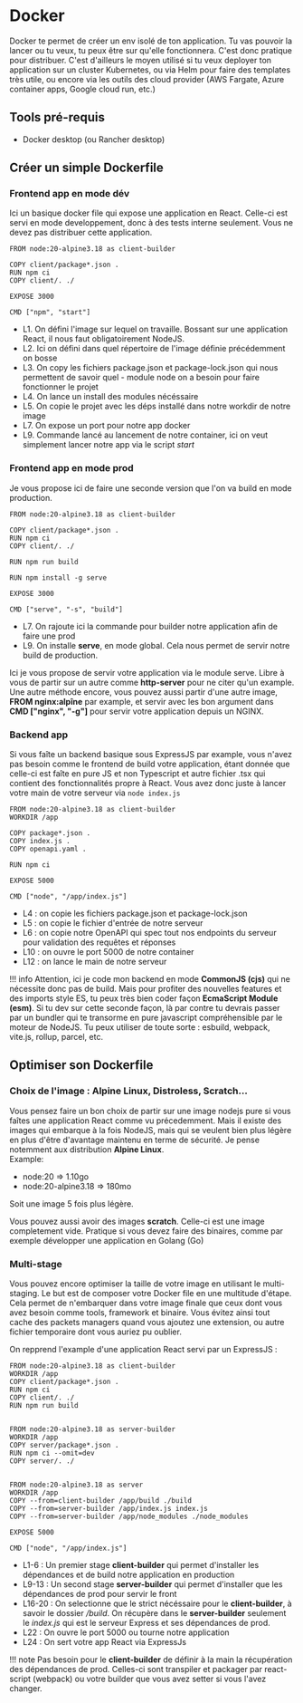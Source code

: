 # Docker
Docker te permet de créer un env isolé de ton application. Tu vas pouvoir la lancer ou tu veux, tu peux être sur qu'elle fonctionnera. C'est donc pratique pour distribuer. C'est d'ailleurs le moyen utilisé si tu veux deployer ton application sur un cluster Kubernetes, ou via Helm pour faire des templates très utile, ou encore via les outils des cloud provider (AWS Fargate, Azure container apps, Google cloud run, etc.)


## Tools pré-requis
- Docker desktop (ou Rancher desktop)

## Créer un simple Dockerfile
### Frontend app en mode dév
Ici un basique docker file qui expose une application en React. Celle-ci est servi en mode developpement, donc à des tests interne seulement. Vous ne devez pas distribuer cette application.

```docker linenums="1"
FROM node:20-alpine3.18 as client-builder

COPY client/package*.json .
RUN npm ci
COPY client/. ./

EXPOSE 3000

CMD ["npm", "start"]
```

- L1. On défini l'image sur lequel on travaille. Bossant sur une application React, il nous faut obligatoirement NodeJS.
- L2. Ici on défini dans quel répertoire de l'image définie précédemment on bosse
- L3. On copy les fichiers package.json et package-lock.json qui nous permettent de savoir quel - module node on a besoin pour faire fonctionner le projet
- L4. On lance un install des modules nécéssaire
- L5. On copie le projet avec les déps installé dans notre workdir de notre image
- L7. On expose un port pour notre app docker
- L9. Commande lancé au lancement de notre container, ici on veut simplement lancer notre app via le script *start*


### Frontend app en mode prod
Je vous propose ici de faire une seconde version que l'on va build en mode production.

```docker linenums="1"
FROM node:20-alpine3.18 as client-builder

COPY client/package*.json .
RUN npm ci
COPY client/. ./

RUN npm run build

RUN npm install -g serve

EXPOSE 3000

CMD ["serve", "-s", "build"]
```

- L7. On rajoute ici la commande pour builder notre application afin de faire une prod
- L9. On installe **serve**, en mode global. Cela nous permet de servir notre build de production.

Ici je vous propose de servir votre application via le module serve. Libre à vous de partir sur un autre comme **http-server** pour ne citer qu'un example.
Une autre méthode encore, vous pouvez aussi partir d'une autre image, **FROM nginx:alpîne** par example, et servir avec les bon argument dans **CMD ["nginx", "-g"]** pour servir votre application depuis un NGINX.

### Backend app
Si vous faîte un backend basique sous ExpressJS par example, vous n'avez pas besoin comme le frontend de build votre application, étant donnée que celle-ci est faîte en pure JS et non Typescript et autre fichier .tsx qui contient des fonctionnalités propre à React. 
Vous avez donc juste à lancer votre main de votre serveur via `node index.js` 

```docker linenums="1"
FROM node:20-alpine3.18 as client-builder
WORKDIR /app

COPY package*.json .
COPY index.js .
COPY openapi.yaml .

RUN npm ci

EXPOSE 5000

CMD ["node", "/app/index.js"]
```

- L4 : on copie les fichiers package.json et package-lock.json
- L5 : on copie le fichier d'entrée de notre serveur
- L6 : on copie notre OpenAPI qui spec tout nos endpoints du serveur pour validation des requêtes et réponses
- L10 : on ouvre le port 5000 de notre container 
- L12 : on lance le main de notre serveur 

!!! info
    Attention, ici je code mon backend en mode **CommonJS (cjs)** qui ne nécessite donc pas de build. Mais pour profiter des nouvelles features et des imports style ES, tu peux très bien coder façon **EcmaScript Module (esm)**. Si tu dev sur cette seconde façon, là par contre tu devrais passer par un bundler qui te transorme en pure javascript compréhensible par le moteur de NodeJS. Tu peux utiliser de toute sorte : esbuild, webpack, vite.js, rollup, parcel, etc.

## Optimiser son Dockerfile
### Choix de l'image : Alpine Linux, Distroless, Scratch...
Vous pensez faire un bon choix de partir sur une image nodejs pure si vous faîtes une application React comme vu précedemment. Mais il existe des images qui embarque à la fois NodeJS, mais qui se veulent bien plus légère en plus d'être d'avantage maintenu en terme de sécurité. Je pense notemment aux distribution **Alpine Linux**.  
Example: 

- node:20 => 1.10go
- node:20-alpine3.18 => 180mo

Soit une image 5 fois plus légère.

Vous pouvez aussi avoir des images **scratch**. Celle-ci est une image completement vide. Pratique si vous devez faire des binaires, comme par exemple développer une application en Golang (Go)


### Multi-stage
Vous pouvez encore optimiser la taille de votre image en utilisant le multi-staging. Le but est de composer votre Docker file en une multitude d'étape. Cela permet de n'embarquer dans votre image finale que ceux dont vous avez besoin comme tools, framework et binaire. Vous évitez ainsi tout cache des packets managers quand vous ajoutez une extension, ou autre fichier temporaire dont vous auriez pu oublier.

On repprend l'example d'une application React servi par un ExpressJS :

```docker linenums="1"
FROM node:20-alpine3.18 as client-builder
WORKDIR /app
COPY client/package*.json .
RUN npm ci
COPY client/. ./
RUN npm run build


FROM node:20-alpine3.18 as server-builder
WORKDIR /app
COPY server/package*.json .
RUN npm ci --omit=dev
COPY server/. ./


FROM node:20-alpine3.18 as server
WORKDIR /app
COPY --from=client-builder /app/build ./build
COPY --from=server-builder /app/index.js index.js
COPY --from=server-builder /app/node_modules ./node_modules

EXPOSE 5000

CMD ["node", "/app/index.js"]
```

- L1-6 : Un premier stage **client-builder** qui permet d'installer les dépendances et de build notre application en production
- L9-13 : Un second stage **server-builder** qui permet d'installer que les dépendances de prod pour servir le front
- L16-20 : On selectionne que le strict nécéssaire pour le **client-builder**, à savoir le dossier */build*. On récupère dans le **server-builder** seulement le *index.js* qui est le serveur Express et ses dépendances de prod.
- L22 : On ouvre le port 5000 ou tourne notre application
- L24 : On sert votre app React via ExpressJs

!!! note
    Pas besoin pour le **client-builder** de définir à la main la récupération des dépendances de prod. Celles-ci sont transpiler et packager par react-script (webpack) ou votre builder que vous avez setter si vous l'avez changer.